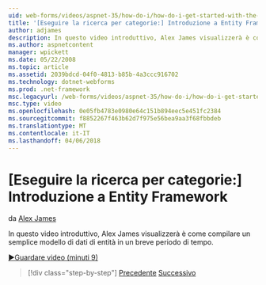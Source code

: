 ```yaml
---
uid: web-forms/videos/aspnet-35/how-do-i/how-do-i-get-started-with-the-entity-framework
title: '[Eseguire la ricerca per categorie:] Introduzione a Entity Framework | Documenti Microsoft'
author: adjames
description: In questo video introduttivo, Alex James visualizzerà è come compilare un semplice modello di dati di entità in un breve periodo di tempo.
ms.author: aspnetcontent
manager: wpickett
ms.date: 05/22/2008
ms.topic: article
ms.assetid: 2039bdcd-04f0-4813-b85b-4a3ccc916702
ms.technology: dotnet-webforms
ms.prod: .net-framework
msc.legacyurl: /web-forms/videos/aspnet-35/how-do-i/how-do-i-get-started-with-the-entity-framework
msc.type: video
ms.openlocfilehash: 0e05fb4783e0980e64c151b894eec5e451fc2384
ms.sourcegitcommit: f8852267f463b62d7f975e56bea9aa3f68fbbdeb
ms.translationtype: MT
ms.contentlocale: it-IT
ms.lasthandoff: 04/06/2018
---
```

<a name="how-do-i-get-started-with-the-entity-framework"></a>[Eseguire la ricerca per categorie:] Introduzione a Entity Framework
====================
da [Alex James](https://github.com/adjames)

In questo video introduttivo, Alex James visualizzerà è come compilare un semplice modello di dati di entità in un breve periodo di tempo.

[&#9654;Guardare video (minuti 9)](https://channel9.msdn.com/Blogs/ASP-NET-Site-Videos/how-do-i-get-started-with-the-entity-framework)

> [!div class="step-by-step"]
> [Precedente](how-do-i-converting-a-net-20-windows-forms-application-to-net-35.md)
> [Successivo](how-do-i-use-the-new-entity-data-source.md)
